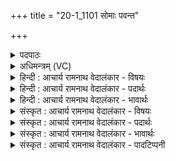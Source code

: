 +++
title = "20-1_1101 सोमाः पवन्त"

+++
<details><summary>पदपाठः</summary>

सो꣡माः꣢꣯। प꣣वन्ते। इ꣡न्द꣢꣯वः। अ꣣स्म꣡भ्य꣢म्। गा꣣तुवि꣡त्त꣢माः। गा꣣तु। वि꣡त्त꣢꣯माः। मि꣣त्राः꣢। मि꣣। त्राः꣢। स्वा꣣नाः꣢। अ꣣रेप꣡सः꣢। अ꣣। रेप꣡सः꣢। स्वा꣣꣬ध्यः꣢। सु꣣। आ꣣꣬ध्यः꣢। स्व꣣र्वि꣡दः꣢। स्वः꣣। वि꣡दः꣢꣯। ११०१।
</details>

<details><summary>अधिमन्त्रम् (VC)</summary>

- पवमानः सोमः
- मनुः सांवरणः
- अनुष्टुप्
- गान्धारः
</details>

<details><summary>हिन्दी : आचार्य रामनाथ वेदालंकार - विषयः</summary>

प्रथम ऋचा पूर्वार्चिक में ५४८ क्रमाङ्क पर परमानन्दरस के विषय में व्याख्यात की जा चुकी है। यहाँ विद्वान् गुरुओं और राजपुरुषों का विषय कहते हैं।
</details>

<details><summary>हिन्दी : आचार्य रामनाथ वेदालंकार - पदार्थः</summary>

पदार्थान्वय -  (इन्दवः)मधुर व्यवहार से वा ज्ञानरस से आर्द्र करनेवाले, (अस्मभ्यं गातुवित्तमाः)हमारे लिए अतिशय मार्ग दिखानेवाले, (मित्राः)मित्रभूत, (स्वानाः)सद्गुणों को उत्पन्न करनेवाले, (अरेपसः)निष्पाप, (स्वाध्यः)उत्तम ध्यानवाले, (स्वविर्दः)दिव्य प्रकाश वा आनन्द को प्राप्त करानेवाले(सोमाः)ज्ञानरस के भण्डार गुरुजन वा सत्कर्मों में प्रेरित करनेवाले राजपुरुष(पवन्ते)शिष्यों वा प्रजाजनों के जीवनों को पवित्र करते हैं ॥१॥
</details>

<details><summary>हिन्दी : आचार्य रामनाथ वेदालंकार - भावार्थः</summary>

भावार्थ -  गुरुजन और राजपुरुष यदि विद्वान्,मधुर,मार्गदर्शक,मित्र के समान व्यवहार करनेवाले,शिक्षा द्वारा सद्गुण उत्पन्न करनेवाले,निरपराध,निर्दोष,अपने कार्य में दत्तावधान और पवित्रकर्ता होते हैं,तभी वे शिष्यों और प्रजाओं की उन्नति करने में समर्थ हो पाते हैं ॥१॥
</details>

<details><summary>संस्कृत : आचार्य रामनाथ वेदालंकार - विषयः</summary>

तत्र प्रथमा ऋक् पूर्वार्चिके ५४८ क्रमाङ्के परमानन्दरसविषये व्याख्याता। अत्र विदुषां गुरूणां राजपुरुषाणां च विषयमाह।
</details>

<details><summary>संस्कृत : आचार्य रामनाथ वेदालंकार - पदार्थः</summary>

पदार्थान्वय -  (इन्दवः)मधुरव्यवहारेण ज्ञानरसेन वा क्लेदकाः, (अस्मभ्यं गातुवित्तमाः)अस्मभ्यमतिशयेन मार्गदर्शयितारः, (मित्राः)मित्रभूताः, (स्वानाः)सुवानाः सद्गुणानुत्पादयन्तः, (अरेपसः)निष्पापाः, (स्वाध्यः)शोभनध्यानाः, (स्वर्विदः)दिव्यप्रकाशस्य आनन्दस्य वा लम्भकाः(सोमाः)ज्ञानरसागाराः गुरवः सत्कर्मसु प्रेरकाः राजपुरुषाश्च(पवन्ते)शिष्याणां प्रजाजनानां च जीवनानि पवित्रीकुर्वन्ति ॥१॥
</details>

<details><summary>संस्कृत : आचार्य रामनाथ वेदालंकार - भावार्थः</summary>

भावार्थ -  गुरवो राजपुरुषाश्च यदि विद्वांसो मधुरा मार्गदर्शका मित्रवद् व्यवहरन्तः शिक्षया सद्गुणानुत्पादयन्तो निरपराधा निर्दोषाः स्वकर्मणि दत्तावधानाः पावकाश्च भवन्ति तदैव ते शिष्याणां प्रजानां चोन्नतिं कर्तुं पारयन्ति ॥१॥
</details>

<details><summary>संस्कृत : आचार्य रामनाथ वेदालंकार - पादटिप्पनी</summary>

टिप्पनी -   १.ऋ० ९।१०१।१०,‘सु॑वा॒ना’ इति पाठः। साम० ५४८
</details>